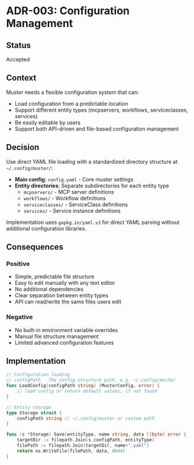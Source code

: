 # ADR-003: Configuration Management

## Status
Accepted

## Context

Muster needs a flexible configuration system that can:
- Load configuration from a predictable location
- Support different entity types (mcpservers, workflows, serviceclasses, services)
- Be easily editable by users
- Support both API-driven and file-based configuration management

## Decision

Use direct YAML file loading with a standardized directory structure at `~/.config/muster/`:

- **Main config**: `config.yaml` - Core muster settings
- **Entity directories**: Separate subdirectories for each entity type
  - `mcpservers/` - MCP server definitions
  - `workflows/` - Workflow definitions  
  - `serviceclasses/` - ServiceClass definitions
  - `services/` - Service instance definitions

Implementation uses `gopkg.in/yaml.v3` for direct YAML parsing without additional configuration libraries.

## Consequences

### Positive
- Simple, predictable file structure
- Easy to edit manually with any text editor
- No additional dependencies
- Clear separation between entity types
- API can read/write the same files users edit

### Negative
- No built-in environment variable overrides
- Manual file structure management
- Limited advanced configuration features

## Implementation

```go
// Configuration loading
// configPath   The config structure path, e.g. ~/.config/muster
func LoadConfig(configPath string) (MusterConfig, error) {
    // load config or return default values, if not found
}

// Entity storage
type Storage struct {
    configPath string // ~/.config/muster or custom path
}

func (s *Storage) Save(entityType, name string, data []byte) error {
    targetDir := filepath.Join(s.configPath, entityType)
    filePath := filepath.Join(targetDir, name+".yaml")
    return os.WriteFile(filePath, data, 0644)
}
``` 